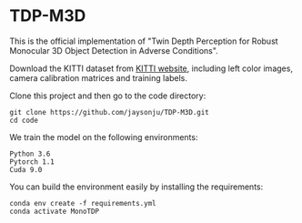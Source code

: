 # TDP-M3D

This is the official implementation of "Twin Depth Perception for Robust Monocular 3D Object Detection in Adverse Conditions".

Download the KITTI dataset from [KITTI website](http://www.cvlibs.net/datasets/kitti/eval_object.php?obj_benchmark=3d), including left color images, camera calibration matrices and training labels.

Clone this project and then go to the code directory:

    git clone https://github.com/jaysonju/TDP-M3D.git
    cd code

We train the model on the following environments:

    Python 3.6
    Pytorch 1.1
    Cuda 9.0

You can build the environment easily by installing the requirements:

    conda env create -f requirements.yml
    conda activate MonoTDP




